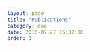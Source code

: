 ```yaml
---
layout: page
title: "Publications"
category: doc
date: 2016-07-27 15:32:00
order: 1
---
```



<script src="http://bibbase.org/show?bib=https%3A%2F%2Fharrisonwl.github.io%2Fassets%2Fbibliography%2Fharrison.bib&jsonp=1"></script>

